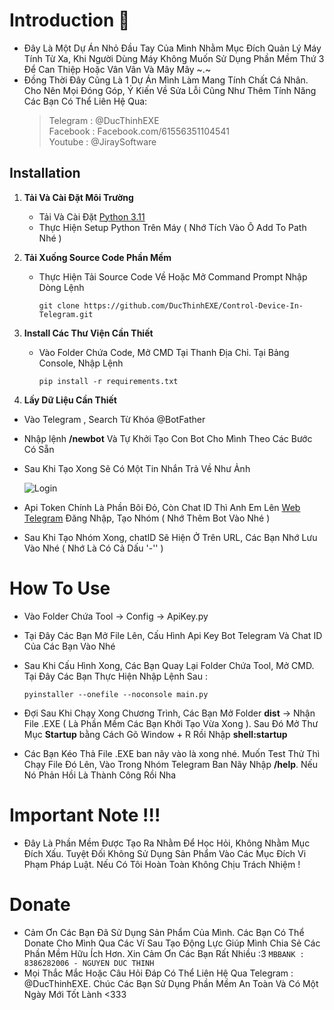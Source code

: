 # Introduction 🤖
- Đây Là Một Dự Án Nhỏ Đầu Tay Của Mình Nhằm Mục Đích Quản Lý Máy Tính Từ Xa, Khi Người Dùng Máy Không Muốn Sử Dụng Phần Mềm Thứ 3 Để Can Thiệp Hoặc Vân Vân Và Mây Mây ~.~
- Đồng Thời Đây Cũng Là 1 Dự Án Mình Làm Mang Tính Chất Cá Nhân. Cho Nên Mọi Đóng Góp, Ý Kiến Về Sửa Lỗi Cũng Như Thêm Tính Năng Các Bạn Có Thể Liên Hệ Qua:<br>
    > Telegram : @DucThinhEXE<br>
    > Facebook : Facebook.com/61556351104541<br>
    > Youtube : @JiraySoftware<br>

## Installation
1. **Tải Và Cài Đặt Môi Trường**
   - Tải Và Cài Đặt [Python 3.11](https://www.python.org/downloads/release/python-3110/)
   - Thực Hiện Setup Python Trên Máy ( Nhớ Tích Vào Ô Add To Path Nhé )
2. **Tải Xuống Source Code Phần Mềm**
   - Thực Hiện Tải Source Code Về Hoặc Mở Command Prompt Nhập Dòng Lệnh
        ```
        git clone https://github.com/DucThinhEXE/Control-Device-In-Telegram.git
        ```

3. **Install Các Thư Viện Cần Thiết**
   - Vào Folder Chứa Code, Mở CMD Tại Thanh Địa Chỉ. Tại Bảng Console, Nhập Lệnh
        ```
        pip install -r requirements.txt
        ```
4. **Lấy Dữ Liệu Cần Thiết**
- Vào Telegram , Search Từ Khóa @BotFather 
- Nhập lệnh __/newbot__ Và Tự Khởi Tạo Con Bot Cho Mình Theo Các Bước Có Sẵn
- Sau Khi Tạo Xong Sẽ Có Một Tin Nhắn Trả Về Như Ảnh

    ![Login](https://i.imgur.com/MGMCk9D.jpg)
- Api Token Chính Là Phần Bôi Đỏ, Còn Chat ID Thì Anh Em Lên [Web Telegram](web.telegram.com) Đăng Nhập, Tạo Nhóm ( Nhớ Thêm Bot Vào Nhé )
- Sau Khi Tạo Nhóm Xong, chatID Sẽ Hiện Ở Trên URL, Các Bạn Nhớ Lưu Vào Nhé ( Nhớ Là Có Cả Dấu '-'' )
    
# How To Use
- Vào Folder Chứa Tool -> Config -> ApiKey.py
- Tại Đây Các Bạn Mở File Lên, Cấu Hình Api Key Bot Telegram Và Chat ID Của Các Bạn Vào Nhé
- Sau Khi Cấu Hình Xong, Các Bạn Quay Lại Folder Chứa Tool, Mở CMD. Tại Đây Các Bạn Thực Hiện Nhập Lệnh Sau :

    ```
    pyinstaller --onefile --noconsole main.py
    ```
- Đợi Sau Khi Chạy Xong Chương Trình, Các Bạn Mở Folder __dist__ -> Nhận File .EXE ( Là Phần Mềm Các Bạn Khởi Tạo Vừa Xong ). Sau Đó Mở Thư Mục __Startup__ bằng Cách Gõ Window + R Rồi Nhập __shell:startup__
- Các Bạn Kéo Thả File .EXE ban nãy vào là xong nhé. Muốn Test Thử Thì Chạy File Đó Lên, Vào Trong Nhóm Telegram Ban Nãy Nhập __/help__. Nếu Nó Phản Hồi Là Thành Công Rồi Nha
# Important Note !!!
- Đây Là Phần Mềm Được Tạo Ra Nhằm Để Học Hỏi, Không Nhằm Mục Đích Xấu. Tuyệt Đối Không Sử Dụng Sản Phẩm Vào Các Mục Đích Vi Phạm Pháp Luật. Nếu Có Tôi Hoàn Toàn Không Chịu Trách Nhiệm !
# Donate
- Cảm Ơn Các Bạn Đã Sử Dụng Sản Phẩm Của Mình. Các Bạn Có Thể Donate Cho Mình Qua Các Ví Sau Tạo Động Lực Giúp Mình Chia Sẻ Các Phần Mềm Hữu Ích Hơn. Xin Cảm Ơn Các Bạn Rất Nhiều :3
```MBBANK : 8386282006 - NGUYEN DUC THINH```
- Mọi Thắc Mắc Hoặc Câu Hỏi Đáp Có Thể Liên Hệ Qua Telegram : @DucThinhEXE. Chúc Các Bạn Sử Dụng Phần Mềm An Toàn Và Có Một Ngày Mới Tốt Lành <333



